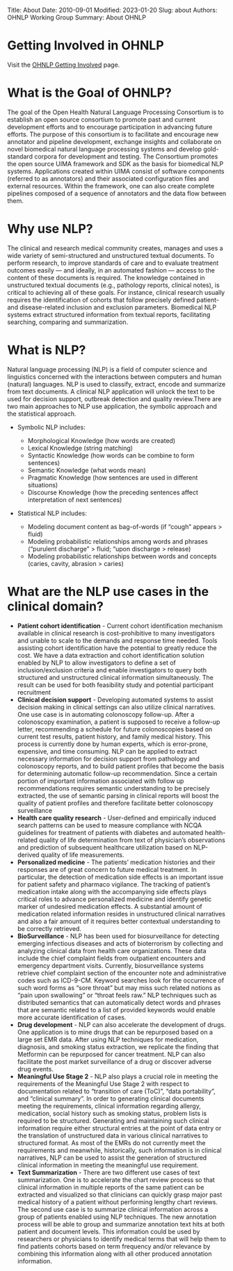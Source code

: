 Title: About
Date: 2010-09-01
Modified: 2023-01-20
Slug: about
Authors: OHNLP Working Group
Summary: About OHNLP


# Getting Involved in OHNLP

Visit the [OHNLP Getting Involved](./get-involved.html) page.


# What is the Goal of OHNLP?

The goal of the Open Health Natural Language Processing Consortium is to establish an open source consortium to promote past and current development efforts and to encourage participation in advancing future efforts. The purpose of this consortium is to facilitate and encourage new annotator and pipeline development, exchange insights and collaborate on novel biomedical natural language processing systems and develop gold-standard corpora for development and testing. The Consortium promotes the open source UIMA framework and SDK as the basis for biomedical NLP systems. Applications created within UIMA consist of software components (referred to as annotators) and their associated configuration files and external resources. Within the framework, one can also create complete pipelines composed of a sequence of annotators and the data flow between them.

# Why use NLP?

The clinical and research medical community creates, manages and uses a wide variety of semi-structured and unstructured textual documents. To perform research, to improve standards of care and to evaluate treatment outcomes easily — and ideally, in an automated fashion — access to the content of these documents is required. The knowledge contained in unstructured textual documents (e.g., pathology reports, clinical notes), is critical to achieving all of these goals. For instance, clinical research usually requires the identification of cohorts that follow precisely defined patient- and disease-related inclusion and exclusion parameters. Biomedical NLP systems extract structured information from textual reports, facilitating searching, comparing and summarization.

# What is NLP?

Natural language processing (NLP) is a field of computer science and linguistics concerned with the interactions between computers and human (natural) languages. NLP is used to classify, extract, encode and summarize from text documents. A clinical NLP application will unlock the text to be used for decision support, outbreak detection and quality review.There are two main approaches to NLP use application, the symbolic approach and the statistical approach.

- Symbolic NLP includes:
    - Morphological Knowledge (how words are created)
    - Lexical Knowledge (string matching)
    - Syntactic Knowledge (how words can be combine to form sentences)
    - Semantic Knowledge (what words mean)
    - Pragmatic Knowledge (how sentences are used in different situations)
    - Discourse Knowledge (how the preceding sentences affect interpretation of next sentences)

- Statistical NLP includes:
    - Modeling document content as bag-of-words (if “cough” appears > fluid)
    - Modeling probabilistic relationships among words and phrases (“purulent discharge” > fluid; “upon discharge > release)
    - Modeling probabilistic relationships between words and concepts (caries, cavity, abrasion > caries)

# What are the NLP use cases in the clinical domain?

- **Patient cohort identification** - Current cohort identification mechanism available in clinical research is cost-prohibitive to many investigators and unable to scale to the demands and response time needed. Tools assisting cohort identification have the potential to greatly reduce the cost. We have a data extraction and cohort identification solution enabled by NLP to allow investigators to define a set of inclusion/exclusion criteria and enable investigators to query both structured and unstructured clinical information simultaneously. The result can be used for both feasibility study and potential participant recruitment
- **Clinical decision support** - Developing automated systems to assist decision making in clinical settings can also utilize clinical narratives. One use case is in automating colonoscopy follow-up. After a colonoscopy examination, a patient is supposed to receive a follow-up letter, recommending a schedule for future colonoscopies based on current test results, patient history, and family medical history. This process is currently done by human experts, which is error-prone, expensive, and time consuming. NLP can be applied to extract necessary information for decision support from pathology and colonoscopy reports, and to build patient profiles that become the basis for determining automatic follow-up recommendation. Since a certain portion of important information associated with follow up recommendations requires semantic understanding to be precisely extracted, the use of semantic parsing in clinical reports will boost the quality of patient profiles and therefore facilitate better colonoscopy surveillance
- **Health care quality research** - User-defined and empirically induced search patterns can be used to measure compliance with NCQA guidelines for treatment of patients with diabetes and automated health-related quality of life determination from text of physician’s observations and prediction of subsequent healthcare utilization based on NLP-derived quality of life measurements.
- **Personalized medicine** - The patients’ medication histories and their responses are of great concern to future medical treatment. In particular, the detection of medication side effects is an important issue for patient safety and pharmaco vigilance. The tracking of patient’s medication intake along with the accompanying side effects plays critical roles to advance personalized medicine and identify genetic marker of undesired medication effects. A substantial amount of medication related information resides in unstructured clinical narratives and also a fair amount of it requires better contextual understanding to be correctly retrieved.
- **BioSurveillance** - NLP has been used for biosurveillance for detecting emerging infectious diseases and acts of bioterrorism by collecting and analyzing clinical data from health care organizations. These data include the chief complaint fields from outpatient encounters and emergency department visits. Currently, biosurveillance systems retrieve chief complaint section of the encounter note and administrative codes such as ICD-9-CM. Keyword searches look for the occurrence of such word forms as “sore throat” but may miss such related notions as “pain upon swallowing” or “throat feels raw.” NLP techniques such as distributed semantics that can automatically detect words and phrases that are semantic related to a list of provided keywords would enable more accurate identification of cases.
- **Drug development** - NLP can also accelerate the development of drugs. One application is to mine drugs that can be repurposed based on a large set EMR data. After using NLP techniques for medication, diagnosis, and smoking status extraction, we replicate the finding that Metformin can be repurposed for cancer treatment. NLP can also facilitate the post market surveillance of a drug or discover adverse drug events.
- **Meaningful Use Stage 2** - NLP also plays a crucial role in meeting the requirements of the Meaningful Use Stage 2 with respect to documentation related to “transition of care (ToC)”, “data portability”, and “clinical summary”. In order to generating clinical documents meeting the requirements, clinical information regarding allergy, medication, social history such as smoking status, problem lists is required to be structured. Generating and maintaining such clinical information require either structural entries at the point of data entry or the translation of unstructured data in various clinical narratives to structured format. As most of the EMRs do not currently meet the requirements and meanwhile, historically, such information is in clinical narratives, NLP can be used to assist the generation of structured clinical information in meeting the meaningful use requirement.
- **Text Summarization** - There are two different use cases of text summarization. One is to accelerate the chart review process so that clinical information in multiple reports of the same patient can be extracted and visualized so that clinicians can quickly grasp major past medical history of a patient without performing lengthy chart reviews. The second use case is to summarize clinical information across a group of patients enabled using NLP techniques. The new annotation process will be able to group and summarize annotation text hits at both patient and document levels. This information could be used by researchers or physicians to identify medical terms that will help them to find patients cohorts based on term frequency and/or relevance by combining this information along with all other produced annotation information.
